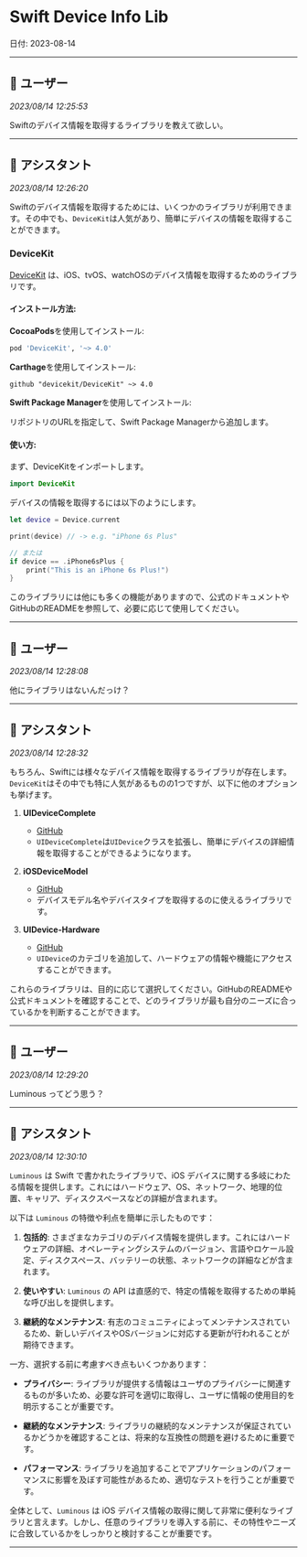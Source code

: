 # Swift Device Info Lib

日付: 2023-08-14

---

## 👤 ユーザー
*2023/08/14 12:25:53*

Swiftのデバイス情報を取得するライブラリを教えて欲しい。

---

## 🤖 アシスタント
*2023/08/14 12:26:20*

Swiftのデバイス情報を取得するためには、いくつかのライブラリが利用できます。その中でも、`DeviceKit`は人気があり、簡単にデバイスの情報を取得することができます。

### DeviceKit

[DeviceKit](https://github.com/devicekit/DeviceKit) は、iOS、tvOS、watchOSのデバイス情報を取得するためのライブラリです。

#### インストール方法:

**CocoaPods**を使用してインストール:

```ruby
pod 'DeviceKit', '~> 4.0'
```

**Carthage**を使用してインストール:

```shell
github "devicekit/DeviceKit" ~> 4.0
```

**Swift Package Manager**を使用してインストール:

リポジトリのURLを指定して、Swift Package Managerから追加します。

#### 使い方:

まず、DeviceKitをインポートします。

```swift
import DeviceKit
```

デバイスの情報を取得するには以下のようにします。

```swift
let device = Device.current

print(device) // -> e.g. "iPhone 6s Plus"

// または
if device == .iPhone6sPlus {
    print("This is an iPhone 6s Plus!")
}
```

このライブラリには他にも多くの機能がありますので、公式のドキュメントやGitHubのREADMEを参照して、必要に応じて使用してください。

---

## 👤 ユーザー
*2023/08/14 12:28:08*

他にライブラリはないんだっけ？

---

## 🤖 アシスタント
*2023/08/14 12:28:32*

もちろん、Swiftには様々なデバイス情報を取得するライブラリが存在します。`DeviceKit`はその中でも特に人気があるものの1つですが、以下に他のオプションも挙げます。

1. **UIDeviceComplete**
   - [GitHub](https://github.com/Nirma/UIDeviceComplete)
   - `UIDeviceComplete`は`UIDevice`クラスを拡張し、簡単にデバイスの詳細情報を取得することができるようになります。

2. **iOSDeviceModel**
   - [GitHub](https://github.com/schickling/UIDevice-Hardware)
   - デバイスモデル名やデバイスタイプを取得するのに使えるライブラリです。

3. **UIDevice-Hardware**
   - [GitHub](https://github.com/adamawolf/Apple_mobile_device_types)
   - `UIDevice`のカテゴリを追加して、ハードウェアの情報や機能にアクセスすることができます。

これらのライブラリは、目的に応じて選択してください。GitHubのREADMEや公式ドキュメントを確認することで、どのライブラリが最も自分のニーズに合っているかを判断することができます。

---

## 👤 ユーザー
*2023/08/14 12:29:20*

Luminous ってどう思う？

---

## 🤖 アシスタント
*2023/08/14 12:30:10*

`Luminous` は Swift で書かれたライブラリで、iOS デバイスに関する多岐にわたる情報を提供します。これにはハードウェア、OS、ネットワーク、地理的位置、キャリア、ディスクスペースなどの詳細が含まれます。

以下は `Luminous` の特徴や利点を簡単に示したものです：

1. **包括的**: さまざまなカテゴリのデバイス情報を提供します。これにはハードウェアの詳細、オペレーティングシステムのバージョン、言語やロケール設定、ディスクスペース、バッテリーの状態、ネットワークの詳細などが含まれます。

2. **使いやすい**: `Luminous` の API は直感的で、特定の情報を取得するための単純な呼び出しを提供します。

3. **継続的なメンテナンス**: 有志のコミュニティによってメンテナンスされているため、新しいデバイスやOSバージョンに対応する更新が行われることが期待できます。

一方、選択する前に考慮すべき点もいくつかあります：

- **プライバシー**: ライブラリが提供する情報はユーザのプライバシーに関連するものが多いため、必要な許可を適切に取得し、ユーザに情報の使用目的を明示することが重要です。
  
- **継続的なメンテナンス**: ライブラリの継続的なメンテナンスが保証されているかどうかを確認することは、将来的な互換性の問題を避けるために重要です。

- **パフォーマンス**: ライブラリを追加することでアプリケーションのパフォーマンスに影響を及ぼす可能性があるため、適切なテストを行うことが重要です。

全体として、`Luminous` は iOS デバイス情報の取得に関して非常に便利なライブラリと言えます。しかし、任意のライブラリを導入する前に、その特性やニーズに合致しているかをしっかりと検討することが重要です。

---
